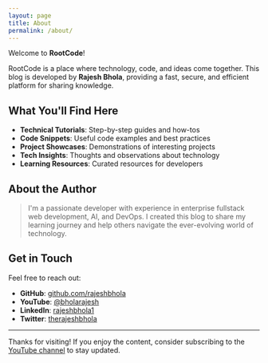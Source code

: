 ```yaml
---
layout: page
title: About
permalink: /about/
---
```


Welcome to **RootCode**!


RootCode is a place where technology, code, and ideas come together. This blog is developed by **Rajesh Bhola**, providing a fast, secure, and efficient platform for sharing knowledge.

## What You'll Find Here

- **Technical Tutorials**: Step-by-step guides and how-tos
- **Code Snippets**: Useful code examples and best practices
- **Project Showcases**: Demonstrations of interesting projects
- **Tech Insights**: Thoughts and observations about technology
- **Learning Resources**: Curated resources for developers

## About the Author

> I'm a passionate developer with experience in enterprise fullstack web development, AI, and DevOps. I created this blog to share my learning journey and help others navigate the ever-evolving world of technology.


## Get in Touch

Feel free to reach out:

- **GitHub**: [github.com/rajeshbhola](https://github.com/rajeshbhola)
- **YouTube**: [@bholarajesh](https://www.youtube.com/@bholarajesh)
- **LinkedIn**: [rajeshbhola1](https://www.linkedin.com/in/rajeshbhola1/)
- **Twitter**: [therajeshbhola](https://twitter.com/therajeshbhola)

---

Thanks for visiting! If you enjoy the content, consider subscribing to the [YouTube channel](https://www.youtube.com/@bholarajesh) to stay updated.
